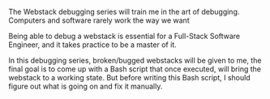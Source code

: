 The Webstack debugging series will train me in the art of debugging. Computers and software rarely work the way we want 

Being able to debug a webstack is essential for a Full-Stack Software Engineer, and it takes practice to be a master of it.

In this debugging series, broken/bugged webstacks will be given to me, the final goal is to come up with a Bash script that once executed, will bring the webstack to a working state. But before writing this Bash script, I should figure out what is going on and fix it manually.
